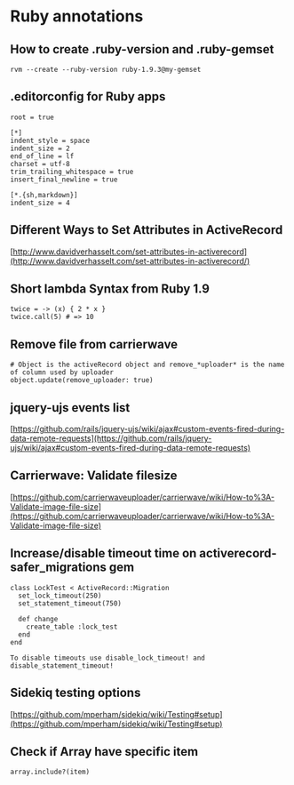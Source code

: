# Ruby annotations
## How to create .ruby-version and .ruby-gemset
`rvm --create --ruby-version ruby-1.9.3@my-gemset`

## .editorconfig for Ruby apps
```
root = true

[*]
indent_style = space
indent_size = 2
end_of_line = lf
charset = utf-8
trim_trailing_whitespace = true
insert_final_newline = true

[*.{sh,markdown}]
indent_size = 4

```

## Different Ways to Set Attributes in ActiveRecord

[http://www.davidverhasselt.com/set-attributes-in-activerecord](http://www.davidverhasselt.com/set-attributes-in-activerecord/)

## Short lambda Syntax from Ruby 1.9
```
twice = -> (x) { 2 * x }
twice.call(5) # => 10
```

## Remove file from carrierwave
```
# Object is the activeRecord object and remove_*uploader* is the name of column used by uploader
object.update(remove_uploader: true)
```

## jquery-ujs events list

[https://github.com/rails/jquery-ujs/wiki/ajax#custom-events-fired-during-data-remote-requests](https://github.com/rails/jquery-ujs/wiki/ajax#custom-events-fired-during-data-remote-requests)

## Carrierwave: Validate filesize
[https://github.com/carrierwaveuploader/carrierwave/wiki/How-to%3A-Validate-image-file-size](https://github.com/carrierwaveuploader/carrierwave/wiki/How-to%3A-Validate-image-file-size)

## Increase/disable timeout time on activerecord-safer_migrations gem
```
class LockTest < ActiveRecord::Migration
  set_lock_timeout(250)
  set_statement_timeout(750)

  def change
    create_table :lock_test
  end
end

To disable timeouts use disable_lock_timeout! and disable_statement_timeout!
```
## Sidekiq testing options
[https://github.com/mperham/sidekiq/wiki/Testing#setup](https://github.com/mperham/sidekiq/wiki/Testing#setup)

## Check if Array have specific item
`array.include?(item)`
